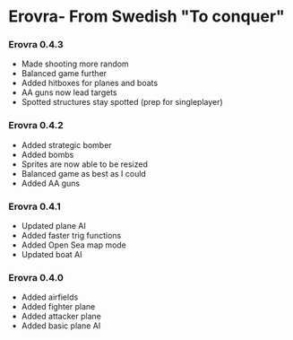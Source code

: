 # Erovra- From Swedish "To conquer"
### Erovra 0.4.3
- Made shooting more random
- Balanced game further
- Added hitboxes for planes and boats
- AA guns now lead targets
- Spotted structures stay spotted (prep for singleplayer)

### Erovra 0.4.2
- Added strategic bomber
- Added bombs
- Sprites are now able to be resized
- Balanced game as best as I could
- Added AA guns

### Erovra 0.4.1
- Updated plane AI
- Added faster trig functions
- Added Open Sea map mode
- Updated boat AI

### Erovra 0.4.0
- Added airfields
- Added fighter plane
- Added attacker plane
- Added basic plane AI
